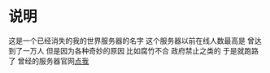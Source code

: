 # 说明 #
这是一个已经消失的我的世界服务器的名字 这个服务器以前在线人数最高是 曾达到了一万人 但是因为各种奇妙的原因 比如腐竹不合 政府禁止之类的 于是就跑路了
曾经的服务器官网[点我](http://mcndsj.com)
